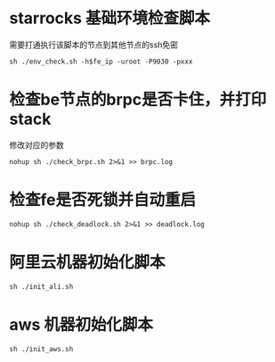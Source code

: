 # starrocks 基础环境检查脚本
需要打通执行该脚本的节点到其他节点的ssh免密

```shell
sh ./env_check.sh -h$fe_ip -uroot -P9030 -pxxx
```

# 检查be节点的brpc是否卡住，并打印stack
修改对应的参数

```shell
nohup sh ./check_brpc.sh 2>&1 >> brpc.log
```

# 检查fe是否死锁并自动重启

```shell
nohup sh ./check_deadlock.sh 2>&1 >> deadlock.log
```

# 阿里云机器初始化脚本

```shell
sh ./init_ali.sh
```

# aws 机器初始化脚本

```shell
sh ./init_aws.sh
```
